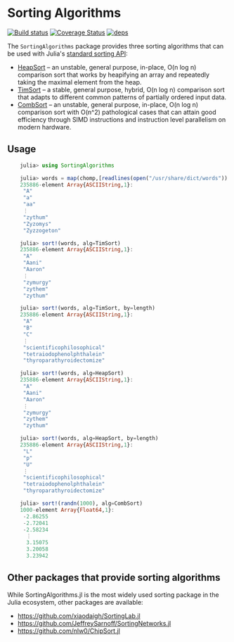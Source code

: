# Sorting Algorithms

[![Build status](https://github.com/JuliaLang/SortingAlgorithms.jl/workflows/CI/badge.svg)](https://github.com/JuliaLang/SortingAlgorithms.jl/actions?query=workflow%3ACI+branch%3Amaster)
[![Coverage Status](https://coveralls.io/repos/JuliaLang/SortingAlgorithms.jl/badge.svg)](https://coveralls.io/r/JuliaLang/SortingAlgorithms.jl)
[![deps](https://juliahub.com/docs/SortingAlgorithms/deps.svg)](https://juliahub.com/ui/Packages/SortingAlgorithms/6dCmw?t=2)

The `SortingAlgorithms` package provides three sorting algorithms that can be used with Julia's [standard sorting API](https://docs.julialang.org/en/v1/base/sort/):

- [HeapSort] – an unstable, general purpose, in-place, O(n log n) comparison sort that works by heapifying an array and repeatedly taking the maximal element from the heap.
- [TimSort] – a stable, general purpose, hybrid, O(n log n) comparison sort that adapts to different common patterns of partially ordered input data.
- [CombSort] – an unstable, general purpose, in-place, O(n log n) comparison sort with O(n^2) pathological cases that can attain good efficiency through SIMD instructions and instruction level parallelism on modern hardware.

[HeapSort]: https://en.wikipedia.org/wiki/Heapsort
[TimSort]:  https://en.wikipedia.org/wiki/Timsort
[CombSort]: https://en.wikipedia.org/wiki/Comb_sort

## Usage

```jl
	julia> using SortingAlgorithms

	julia> words = map(chomp,[readlines(open("/usr/share/dict/words"))...])
	235886-element Array{ASCIIString,1}:
	 "A"
	 "a"
	 "aa"
	 ⋮
	 "zythum"
	 "Zyzomys"
	 "Zyzzogeton"

	julia> sort!(words, alg=TimSort)
	235886-element Array{ASCIIString,1}:
	 "A"
	 "Aani"
	 "Aaron"
	 ⋮
	 "zymurgy"
	 "zythem"
	 "zythum"

	julia> sort!(words, alg=TimSort, by=length)
	235886-element Array{ASCIIString,1}:
	 "A"
	 "B"
	 "C"
	 ⋮
	 "scientificophilosophical"
	 "tetraiodophenolphthalein"
	 "thyroparathyroidectomize"

	julia> sort!(words, alg=HeapSort)
	235886-element Array{ASCIIString,1}:
	 "A"
	 "Aani"
	 "Aaron"
	 ⋮
	 "zymurgy"
	 "zythem"
	 "zythum"

	julia> sort!(words, alg=HeapSort, by=length)
	235886-element Array{ASCIIString,1}:
	 "L"
	 "p"
	 "U"
	 ⋮
	 "scientificophilosophical"
	 "tetraiodophenolphthalein"
	 "thyroparathyroidectomize"

	julia> sort!(randn(1000), alg=CombSort)
	1000-element Array{Float64,1}:
	 -2.86255
	 -2.72041
	 -2.58234
	  ⋮
	  3.15075
	  3.20058
	  3.23942
```

## Other packages that provide sorting algorithms

While SortingAlgorithms.jl is the most widely used sorting package in the Julia ecosystem, other packages are available:
- https://github.com/xiaodaigh/SortingLab.jl
- https://github.com/JeffreySarnoff/SortingNetworks.jl
- https://github.com/nlw0/ChipSort.jl
